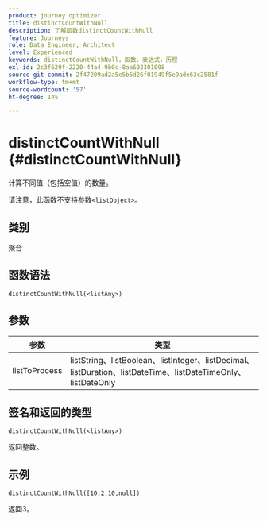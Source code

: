 ```yaml
---
product: journey optimizer
title: distinctCountWithNull
description: 了解函数distinctCountWithNull
feature: Journeys
role: Data Engineer, Architect
level: Experienced
keywords: distinctCountWithNull，函数，表达式，历程
exl-id: 2c3f629f-2220-44a4-9b0c-8aa602301098
source-git-commit: 2f47209ad2a5e5b5d26f01949f5e9ade63c2581f
workflow-type: tm+mt
source-wordcount: '57'
ht-degree: 14%

---
```


# distinctCountWithNull {#distinctCountWithNull}

计算不同值（包括空值）的数量。

请注意，此函数不支持参数`<listObject>`。

## 类别

聚合

## 函数语法

`distinctCountWithNull(<listAny>)`

## 参数

| 参数 | 类型 |
|-----------|------------------|
| listToProcess | listString、listBoolean、listInteger、listDecimal、listDuration、listDateTime、listDateTimeOnly、listDateOnly |

## 签名和返回的类型

`distinctCountWithNull(<listAny>)`

返回整数。

## 示例

`distinctCountWithNull([10,2,10,null])`

返回3。
